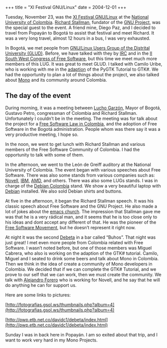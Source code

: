 +++
title = "XI Festival GNU/Linux"
date = 2004-12-01
+++

Tuesday, November 23, was the [XI Festival GNU/Linux](http://dis.unal.edu.co/eidos/node20.html) at the [National University of Colombia](http://www.unal.edu.co/). [Richard Stallman](http://www.stallman.org/), fundator of the [GNU Project](http://www.gnu.org/), was the special guest to the event. A friend mine, Diego Paz, and I decided to travel from Popayán to Bogotá to assist that festival and meet Richard. It was a very long travel, almost 12 hours in a bus, I was very exhausted.

In Bogotá, we met people from [GNU/Linux Users Group of the Distrital University (GLUD)](http://glud.udistrital.edu.co/). Before, we have talked with they by [IRC](http://www.freenode.net/) and in the [II South West Congress of Free Software](http://congreso.intep.edu.co/), but this time we meet much more members of this LUG. It was great to meet GLUD. I talked with Camilo Uribe, who is working with me in the [adaption](http://www.monohispano.org/tutoriales/man_gtksharp) of the PyGTK Tutorial to GTK#. We had the opportunity to plan a lot of things about the project, we also talked about [Mono](http://www.go-mono.org/) and its community around Colombia.

## The day of the event

During morning, it was a meeting between [Lucho Garzón](http://www.bogota.gov.co/bogota/decide.php?patron=1.0906), Mayor of Bogotá, Gustavo Petro, congressman of Colombia and Richard Stallman. Unfortunately I couldn’t be in the meeting. The meeting was for talk about the project for a [Free Software Law in Colombia](http://bachue.com/colibri/ley.html), and the adoption of Free Software in the Bogotá administration. People whom was there say it was a very productive meeting, I hope so.

In the noon, we went to get lunch with Richard Stallman and various members of the Free Software Community of Colombia. I had the opportunity to talk with some of them.

In the afternoon, we went to the León de Greiff auditory at the National University of Colombia. The event began with various speeches about Free Software. There was also some stands from various companies such as: [Novell](http://www.novell.com/), [IBM](http://www.ibm.com/), [AMD](http://www.amd.com/), and others. There was also some LUGs stands. I was in charge of the [Debian Colombia](http://www.debian-colombia.org/) stand. We show a very beautiful laptop with [Debian](http://www.debian.org/) installed. We also sold Debian shirts and buttons.

At five in the afternoon, it began the Richard Stallman speech. It was his classic speech about Free Software and the GNU Project. He also made a lot of jokes about the [emacs church](http://www.stallman.org/saint.html). The impression that Stallman gave me was that he is a very rádical man, and it seems that he is too close only to his ideas and dont accept any different of that. He was the pioneer of the [Free Software Movement](http://www.gnu.org/), but he doesn’t represent it right now.

At night it was the second [Debeta](http://debetas.debiancolombia.org/) in a bar called “Buhos”. That night was just great! I met even more people from Colombia related with Free Software. I wasn’t noted before, but one of those members was Miguel Cabrera, who also is working on the adaption of the GTK# tutorial. Camilo, Miguel and I seated to drink some beers and talk about Mono in Colombia. Then we think in the idea of create a community of Mono developers in Colombia. We decided that if we can complete the GTK# Tutorial, and we prove to our self that we can work, then we must create the community. We talk with [Alejandro Forero](http://bachue.com/alejo) who is working for Novell, and he say that he will do anything he can for support us.

Here are some links to pictures:

[http://fotografias.gsol.ws/thumbnails.php?album=4](http://fotografias.gsol.ws/thumbnails.php?album=4)

[http://pwp.etb.net.co/davidc1/debeta/index.html](http://pwp.etb.net.co/davidc1/debeta/index.html)

Sunday I was in back here in Popayán. I am so exited about that trip, and I want to work very hard in my Mono Projects.
